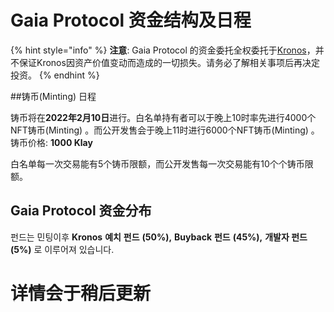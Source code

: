 # Gaia Protocol 资金结构及日程

{% hint style="info" %}
**注意**: Gaia Protocol 的资金委托全权委托于[Kronos](https://docs.kronosdao.finance/v/kr/)，并不保证Kronos因资产价值变动而造成的一切损失。请务必了解相关事项后再决定投资。
{% endhint %}

##铸币(Minting) 日程

铸币将在**2022年2月10日**进行。白名单持有者可以于晚上10时率先进行4000个NFT铸币(Minting) 。而公开发售会于晚上11时进行6000个NFT铸币(Minting) 。
铸币价格: **1000 Klay**

白名单每一次交易能有5个铸币限额，而公开发售每一次交易能有10个个铸币限额。

## Gaia Protocol 资金分布

펀드는 민팅이후 **Kronos** **예치** **펀드** **(50%),** **Buyback** **펀드** **(45%),** **개발자 펀드 (5%)** 로 이루어져 있습니다.

# 详情会于稍后更新
